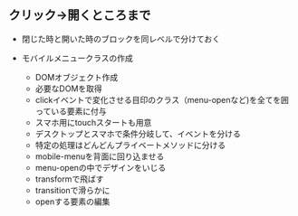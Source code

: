 ## クリック→開くところまで
- 閉じた時と開いた時のブロックを同レベルで分けておく

- モバイルメニュークラスの作成
  - DOMオブジェクト作成
  - 必要なDOMを取得
  - clickイベントで変化させる目印のクラス（menu-openなど)を全てを囲っている要素に付与
  - スマホ用にtouchスタートも用意
  - デスクトップとスマホで条件分岐して、イベントを分ける
  - 特定の処理はどんどんプライベートメソッドに分ける
  - mobile-menuを背面に回り込ませる
  - menu-openの中でデザインをいじる
  - transformで飛ばす
  - transitionで滑らかに
  - openする要素の編集
